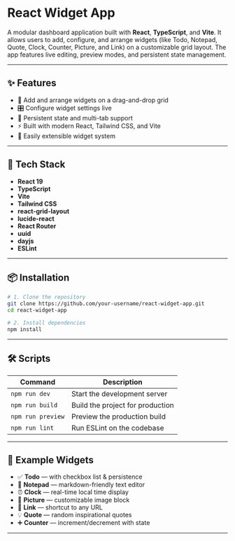 # React Widget App

A modular dashboard application built with **React**, **TypeScript**, and **Vite**. It allows users to add, configure, and arrange widgets (like Todo, Notepad, Quote, Clock, Counter, Picture, and Link) on a customizable grid layout. The app features live editing, preview modes, and persistent state management.

---

## ✨ Features

- 🧩 Add and arrange widgets on a drag-and-drop grid
- 🎛️ Configure widget settings live
- 💾 Persistent state and multi-tab support
- ⚡ Built with modern React, Tailwind CSS, and Vite
- 🧠 Easily extensible widget system

---

## 🚀 Tech Stack

- **React 19**
- **TypeScript**
- **Vite**
- **Tailwind CSS**
- **react-grid-layout**
- **lucide-react**
- **React Router**
- **uuid**
- **dayjs**
- **ESLint**

---

## 📦 Installation

```bash
# 1. Clone the repository
git clone https://github.com/your-username/react-widget-app.git
cd react-widget-app

# 2. Install dependencies
npm install
````

---

## 🛠️ Scripts

| Command           | Description                      |
| ----------------- | -------------------------------- |
| `npm run dev`     | Start the development server     |
| `npm run build`   | Build the project for production |
| `npm run preview` | Preview the production build     |
| `npm run lint`    | Run ESLint on the codebase       |

---

## 🧪 Example Widgets

* ✅ **Todo** — with checkbox list & persistence
* 📝 **Notepad** — markdown-friendly text editor
* ⏰ **Clock** — real-time local time display
* 📸 **Picture** — customizable image block
* 🔗 **Link** — shortcut to any URL
* 💡 **Quote** — random inspirational quotes
* ➕ **Counter** — increment/decrement with state

---
